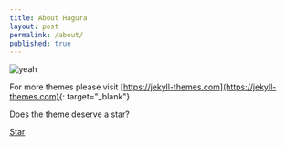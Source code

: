 ```yaml
---
title: About Hagura
layout: post
permalink: /about/
published: true
---
```

![yeah](https://source.unsplash.com/random/400x300)

For more themes please visit [https://jekyll-themes.com](https://jekyll-themes.com){: target="_blank"}

Does the theme deserve a star?

<a class="github-button" href="https://github.com/sharu725/hagura" data-style="mega" data-count-href="/sharu725/hagura/stargazers" data-count-api="/repos/sharu725/hagura#stargazers_count" data-count-aria-label="# stargazers on GitHub" aria-label="Star sharu725/hagura on GitHub">Star</a>
<script async defer src="https://buttons.github.io/buttons.js"></script>

